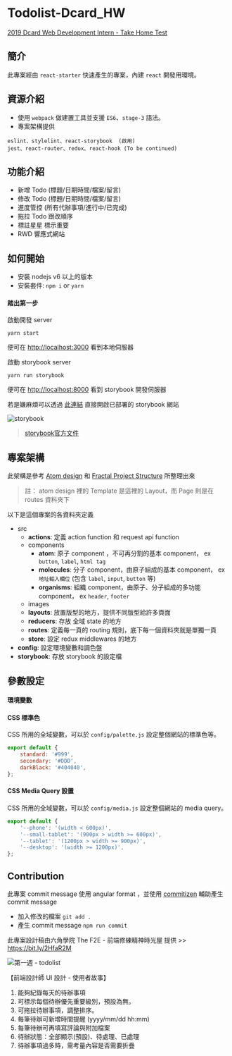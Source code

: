 # Todolist-Dcard_HW

> 

[2019 Dcard Web Development Intern - Take Home Test](https://docs.google.com/document/d/1OdP-Hddhr7_QmYhGL83iCPquPnZevQr9ZdALbFKYa2A/edit)

## 簡介

此專案經由 `react-starter` 快速產生的專案，內建 `react` 開發用環境。

## 資源介紹

- 使用 `webpack` 做建置工具並支援 `ES6`、`stage-3` 語法。
- 專案架構提供 

```
eslint、stylelint、react-storybook  (啟用) 
jest、react-router、redux、react-hook (To be continued)
```

## 功能介紹

- 新增 Todo (標題/日期時間/檔案/留言)
- 修改 Todo (標題/日期時間/檔案/留言)
- 進度管控 (所有代辦事項/進行中/已完成)
- 拖拉 Todo 跟改順序
- 標註星星 標示重要
- RWD 響應式網站

## 如何開始

- 安裝 nodejs v6 以上的版本
- 安裝套件: `npm i` or `yarn`

#### 踏出第一步

啟動開發 server

```
yarn start
```

便可在 <http://localhost:3000> 看到本地伺服器

啟動 storybook server

```
yarn run storybook
```

便可在 <http://localhost:8000> 看到 storybook 開發伺服器

若是嫌麻煩可以透過 [此連結](https://keen-panini-800144.netlify.com) 直接開啟已部署的 storybook 網站

![storybook](https://i.imgur.com/dWv02tG.jpg)

> [storybook官方文件](https://www.learnstorybook.com/react/en/deploy/)

## 專案架構

此架構是參考 [Atom design](http://bradfrost.com/blog/post/atomic-web-design/) 和 [Fractal Project Structure](https://github.com/davezuko/react-redux-starter-kit/wiki/Fractal-Project-Structure) 所整理出來

> 註： atom design 裡的 Template 是這裡的 Layout，而 Page 則是在 routes 資料夾下

以下是這個專案的各資料夾定義
- src
	+ **actions**: 定義 action function 和 request api function
	+ components
		- **atom**: 原子 component ，不可再分割的基本 component， ex `button`, `label`, `html tag`
		- **molecules**: 分子 component，由原子組成的基本 component， ex `地址輸入欄位` (包含 `label`, `input`, `button` 等)
		- **organisms**: 組織 component，由原子、分子組成的多功能 component， ex `header`, `footer`
	+ images
	+ **layouts**: 放置版型的地方，提供不同版型給許多頁面
	- **reducers**: 存放 全域 state 的地方
	- **routes**: 定義每一頁的 routing 規則，底下每一個資料夾就是單獨一頁
	- **store**: 設定 redux middlewares 的地方
- **config**: 設定環境變數和調色盤
- **storybook**: 存放 storybook 的設定檔

## 參數設定

#### 環境變數

#### CSS 標準色

CSS 所用的全域變數，可以於 `config/palette.js` 設定整個網站的標準色等。

```javascript
export default {
	standard: '#999',
	secondary: '#DDD',
	darkBlack: '#404040',
};
```

#### CSS Media Query 設置

CSS 所用的全域變數，可以於 `config/media.js` 設定整個網站的 media query。

```javascript
export default {
	'--phone': '(width < 600px)',
	'--small-tablet': '(900px > width >= 600px)',
	'--tablet': '(1200px > width >= 900px)',
	'--desktop': '(width >= 1200px)',
};
```

## Contribution

此專案 commit message 使用 angular format ，並使用 [commitizen](http://commitizen.github.io/cz-cli/) 輔助產生 commit message

- 加入修改的檔案 `git add .`
- 產生 commit message `npm run commit`

此專案設計稿由六角學院 The F2E - 前端修練精神時光屋 提供 >> https://bit.ly/2HfaR2M

![第一週 - todolist](https://i.imgur.com/e3nbE5q.jpg)

【前端設計師 UI 設計 - 使用者故事】
1. 能夠紀錄每天的待辦事項
2. 可標示每個待辦優先重要級別，預設為無。
3. 可拖拉待辦事項，調整排序。
4. 每筆待辦可新增時間提醒 (yyyy/mm/dd hh:mm)
5. 每筆待辦可再填寫評論與附加檔案
6. 待辦狀態：全部顯示(預設)、待處理、已處理
7. 待辦事項過多時，需考量內容是否需要折疊

